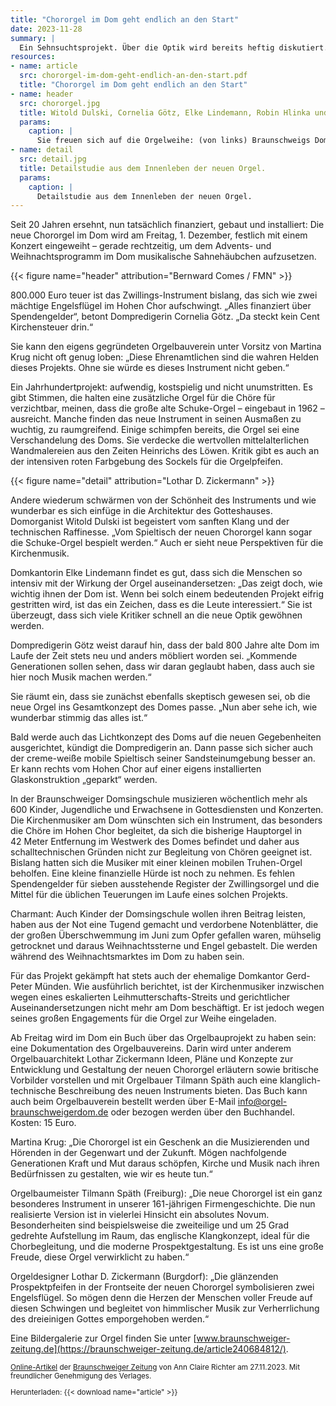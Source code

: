 ```yaml
---
title: "Chororgel im Dom geht endlich an den Start"
date: 2023-11-28
summary: |
  Ein Sehnsuchtsprojekt. Über die Optik wird bereits heftig diskutiert. Was sagen Kritiker, was Befürworter?
resources:
- name: article
  src: chororgel-im-dom-geht-endlich-an-den-start.pdf
  title: "Chororgel im Dom geht endlich an den Start"
- name: header
  src: chororgel.jpg
  title: Witold Dulski, Cornelia Götz, Elke Lindemann, Robin Hlinka und Martina Krug vor der neuen Zwillingsorgel.
  params:
    caption: |
      Sie freuen sich auf die Orgelweihe: (von links) Braunschweigs Domorganist Witold Dulski, Dompredigerin Cornelia Götz, Domkantorin Elke Lindemann, Kantor Robin Hlinka und Martina Krug, Vorsitzende des Orgelbauvereins, vor der neuen Zwillingsorgel.
- name: detail
  src: detail.jpg
  title: Detailstudie aus dem Innenleben der neuen Orgel.
  params:
    caption: |
      Detailstudie aus dem Innenleben der neuen Orgel.
---
```


Seit 20 Jahren ersehnt, nun tatsächlich finanziert, gebaut und
installiert: Die neue Chororgel im Dom wird am Freitag, 1. Dezember, festlich
mit einem Konzert eingeweiht – gerade rechtzeitig, um dem Advents- und
Weihnachtsprogramm im Dom musikalische Sahnehäubchen aufzusetzen.

{{< figure name="header" attribution="Bernward Comes / FMN" >}}

800.000&nbsp;Euro teuer ist das Zwillings-Instrument bislang, das sich wie zwei mächtige Engelsflügel im Hohen Chor aufschwingt. „Alles finanziert über Spendengelder“, betont Dompredigerin Cornelia Götz. „Da steckt kein Cent Kirchensteuer drin.“

Sie kann den eigens gegründeten Orgelbauverein unter Vorsitz von Martina Krug nicht oft genug loben: „Diese Ehrenamtlichen sind die wahren Helden dieses Projekts. Ohne sie würde es dieses Instrument nicht geben.“

Ein Jahrhundertprojekt: aufwendig, kostspielig und nicht unumstritten. Es gibt Stimmen, die halten eine zusätzliche Orgel für die Chöre für verzichtbar, meinen, dass die große alte Schuke-Orgel – eingebaut in&nbsp;1962 – ausreicht. Manche finden das neue Instrument in seinen Ausmaßen zu wuchtig, zu raumgreifend. Einige schimpfen bereits, die Orgel sei eine Verschandelung des Doms. Sie verdecke die wertvollen mittelalterlichen Wandmalereien aus den Zeiten Heinrichs des Löwen. Kritik gibt es auch an der intensiven roten Farbgebung des Sockels für die Orgelpfeifen.

{{< figure name="detail" attribution="Lothar D. Zickermann" >}}

Andere wiederum schwärmen von der Schönheit des Instruments und wie wunderbar es sich einfüge in die Architektur des Gotteshauses. Domorganist Witold Dulski ist begeistert vom sanften Klang und der technischen Raffinesse. „Vom Spieltisch der neuen Chororgel kann sogar die Schuke-Orgel bespielt werden.“ Auch er sieht neue Perspektiven für die Kirchenmusik.

Domkantorin Elke Lindemann findet es gut, dass sich die Menschen so intensiv mit der Wirkung der Orgel auseinandersetzen: „Das zeigt doch, wie wichtig ihnen der Dom ist. Wenn bei solch einem bedeutenden Projekt eifrig gestritten wird, ist das ein Zeichen, dass es die Leute interessiert.“ Sie ist überzeugt, dass sich viele Kritiker schnell an die neue Optik gewöhnen werden.

Dompredigerin Götz weist darauf hin, dass der bald 800 Jahre alte Dom im Laufe der Zeit stets neu und anders möbliert worden sei. „Kommende Generationen sollen sehen, dass wir daran geglaubt haben, dass auch sie hier noch Musik machen werden.“

Sie räumt ein, dass sie zunächst ebenfalls skeptisch gewesen sei, ob die neue Orgel ins Gesamtkonzept des Domes passe. „Nun aber sehe ich, wie wunderbar stimmig das alles ist.“

Bald werde auch das Lichtkonzept des Doms auf die neuen Gegebenheiten ausgerichtet, kündigt die Dompredigerin an. Dann passe sich sicher auch der creme-weiße mobile Spieltisch seiner Sandsteinumgebung besser an. Er kann rechts vom Hohen Chor auf einer eigens installierten Glaskonstruktion „geparkt“ werden.

In der Braunschweiger Domsingschule musizieren wöchentlich mehr als 600&nbsp;Kinder, Jugendliche und Erwachsene in Gottesdiensten und Konzerten. Die Kirchenmusiker am Dom wünschten sich ein Instrument, das besonders die Chöre im Hohen Chor begleitet, da sich die bisherige Hauptorgel in 42&nbsp;Meter Entfernung im Westwerk des Domes befindet und daher aus schalltechnischen Gründen nicht zur Begleitung von Chören geeignet ist. Bislang hatten sich die Musiker mit einer kleinen mobilen Truhen-Orgel beholfen. Eine kleine finanzielle Hürde ist noch zu nehmen. Es fehlen Spendengelder für sieben ausstehende Register der Zwillingsorgel und die Mittel für die üblichen Teuerungen im Laufe eines solchen Projekts.

Charmant: Auch Kinder der Domsingschule wollen ihren Beitrag leisten, haben aus der Not eine Tugend gemacht und verdorbene Notenblätter, die der großen Überschwemmung im Juni zum Opfer gefallen waren, mühselig getrocknet und daraus Weihnachtssterne und Engel gebastelt. Die werden während des Weihnachtsmarktes im Dom zu haben sein.

Für das Projekt gekämpft hat stets auch der ehemalige Domkantor Gerd-Peter Münden. Wie ausführlich berichtet, ist der Kirchenmusiker inzwischen wegen eines eskalierten Leihmutterschafts-Streits und gerichtlicher Auseinandersetzungen nicht mehr am Dom beschäftigt. Er ist jedoch wegen seines großen Engagements für die Orgel zur Weihe eingeladen.

Ab Freitag wird im Dom ein Buch über das Orgelbauprojekt zu haben sein: eine Dokumentation des Orgelbauvereins. Darin wird unter anderem Orgelbauarchitekt Lothar Zickermann Ideen, Pläne und Konzepte zur Entwicklung und Gestaltung der neuen Chororgel erläutern sowie britische Vorbilder vorstellen und mit Orgelbauer Tilmann Späth auch eine klanglich-technische Beschreibung des neuen Instruments bieten. Das Buch kann auch beim Orgelbauverein bestellt werden über E-Mail [info@orgel-braunschweigerdom.de](mailto:info@orgel-braunschweigerdom.de) oder bezogen werden über den Buchhandel. Kosten: 15&nbsp;Euro.

Martina Krug: „Die Chororgel ist ein Geschenk an die Musizierenden und Hörenden in der Gegenwart und der Zukunft. Mögen nachfolgende Generationen Kraft und Mut daraus schöpfen, Kirche und Musik nach ihren Bedürfnissen zu gestalten, wie wir es heute tun.“

Orgelbaumeister Tilmann Späth (Freiburg): „Die neue Chororgel ist ein ganz besonderes Instrument in unserer 161-jährigen Firmengeschichte. Die nun realisierte Version ist in vielerlei Hinsicht ein absolutes Novum. Besonderheiten sind beispielsweise die zweiteilige und um 25&nbsp;Grad gedrehte Aufstellung im Raum, das englische Klangkonzept, ideal für die Chorbegleitung, und die moderne Prospektgestaltung. Es ist uns eine große Freude, diese Orgel verwirklicht zu haben.“

Orgeldesigner Lothar D. Zickermann (Burgdorf): „Die glänzenden Prospektpfeifen in der Frontseite der neuen Chororgel symbolisieren zwei Engelsflügel. So mögen denn die Herzen der Menschen voller Freude auf diesen Schwingen und begleitet von himmlischer Musik zur Verherrlichung des dreieinigen Gottes emporgehoben werden.“

Eine Bildergalerie zur Orgel finden Sie unter [www.braunschweiger-zeitung.de](https://braunschweiger-zeitung.de/article240684812/).

<small>

[Online-Artikel](https://braunschweiger-zeitung.de/article240684812/) der [Braunschweiger Zeitung](https://braunschweiger-zeitung.de) von Ann Claire Richter am 27.11.2023.
Mit freundlicher Genehmigung des Verlages.

Herunterladen: {{< download name="article" >}}

</small>
